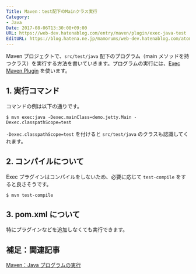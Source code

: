 ```yaml
---
Title: Maven：test配下のMainクラス実行
Category:
- Java
Date: 2017-08-06T13:30:08+09:00
URL: https://web-dev.hatenablog.com/entry/maven/plugin/exec-java-test
EditURL: https://blog.hatena.ne.jp/mamorums/web-dev.hatenablog.com/atom/entry/8599973812286111549
---
```


Maven プロジェクトで、`src/test/java` 配下のプログラム（main メソッドを持つクラス）を実行する方法を書いていきます。プログラムの実行には、[Exec Maven Plugin](http://www.mojohaus.org/exec-maven-plugin/index.html) を使います。


## 1. 実行コマンド
コマンドの例は以下の通りです。

```
$ mvn exec:java -Dexec.mainClass=demo.jetty.Main -Dexec.classpathScope=test
```

`-Dexec.classpathScope=test` を付けると `src/test/java` のクラスも認識してくれます。


## 2. コンパイルについて
Exec プラグインはコンパイルをしないため、必要に応じて `test-compile` をすると良さそうです。

```
$ mvn test-compile
```


## 3. pom.xml について
特にプラグインなどを追加しなくても実行できます。


## 補足：関連記事
[Maven：Java プログラムの実行](/entry/maven/plugin/exec-java)
